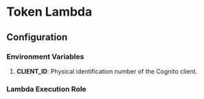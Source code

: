 # Token Lambda

## Configuration

### Environment Variables

1. **CLIENT_ID**: Physical identification number of the Cognito client.

### Lambda Execution Role